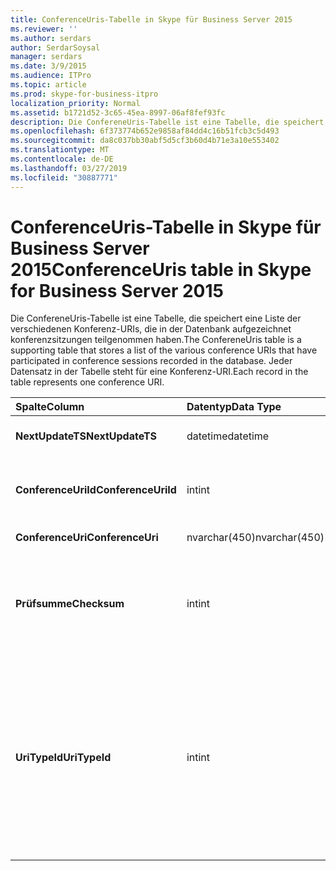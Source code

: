 ```yaml
---
title: ConferenceUris-Tabelle in Skype für Business Server 2015
ms.reviewer: ''
ms.author: serdars
author: SerdarSoysal
manager: serdars
ms.date: 3/9/2015
ms.audience: ITPro
ms.topic: article
ms.prod: skype-for-business-itpro
localization_priority: Normal
ms.assetid: b1721d52-3c65-45ea-8997-06af8fef93fc
description: Die ConfereneUris-Tabelle ist eine Tabelle, die speichert eine Liste der verschiedenen Konferenz-URIs, die in der Datenbank aufgezeichnet konferenzsitzungen teilgenommen haben. Jeder Datensatz in der Tabelle steht für eine Konferenz-URI.
ms.openlocfilehash: 6f373774b652e9858af84dd4c16b51fcb3c5d493
ms.sourcegitcommit: da8c037bb30abf5d5cf3b60d4b71e3a10e553402
ms.translationtype: MT
ms.contentlocale: de-DE
ms.lasthandoff: 03/27/2019
ms.locfileid: "30887771"
---
```

# <a name="conferenceuris-table-in-skype-for-business-server-2015"></a><span data-ttu-id="93f64-104">ConferenceUris-Tabelle in Skype für Business Server 2015</span><span class="sxs-lookup"><span data-stu-id="93f64-104">ConferenceUris table in Skype for Business Server 2015</span></span>
 
<span data-ttu-id="93f64-105">Die ConfereneUris-Tabelle ist eine Tabelle, die speichert eine Liste der verschiedenen Konferenz-URIs, die in der Datenbank aufgezeichnet konferenzsitzungen teilgenommen haben.</span><span class="sxs-lookup"><span data-stu-id="93f64-105">The ConfereneUris table is a supporting table that stores a list of the various conference URIs that have participated in conference sessions recorded in the database.</span></span> <span data-ttu-id="93f64-106">Jeder Datensatz in der Tabelle steht für eine Konferenz-URI.</span><span class="sxs-lookup"><span data-stu-id="93f64-106">Each record in the table represents one conference URI.</span></span>
  
|<span data-ttu-id="93f64-107">**Spalte**</span><span class="sxs-lookup"><span data-stu-id="93f64-107">**Column**</span></span>|<span data-ttu-id="93f64-108">**Datentyp**</span><span class="sxs-lookup"><span data-stu-id="93f64-108">**Data Type**</span></span>|<span data-ttu-id="93f64-109">**Schlüssel/Index**</span><span class="sxs-lookup"><span data-stu-id="93f64-109">**Key/Index**</span></span>|<span data-ttu-id="93f64-110">**Details**</span><span class="sxs-lookup"><span data-stu-id="93f64-110">**Details**</span></span>|
|:-----|:-----|:-----|:-----|
|<span data-ttu-id="93f64-111">**NextUpdateTS**</span><span class="sxs-lookup"><span data-stu-id="93f64-111">**NextUpdateTS**</span></span> <br/> |<span data-ttu-id="93f64-112">datetime</span><span class="sxs-lookup"><span data-stu-id="93f64-112">datetime</span></span>  <br/> |<span data-ttu-id="93f64-113">Primary</span><span class="sxs-lookup"><span data-stu-id="93f64-113">Primary</span></span>  <br/> |<span data-ttu-id="93f64-114">Zeitstempel; zu internen Zwecken.</span><span class="sxs-lookup"><span data-stu-id="93f64-114">Time stamp, Internal used.</span></span>  <br/> |
|<span data-ttu-id="93f64-115">**ConferenceUriId**</span><span class="sxs-lookup"><span data-stu-id="93f64-115">**ConferenceUriId**</span></span> <br/> |<span data-ttu-id="93f64-116">int</span><span class="sxs-lookup"><span data-stu-id="93f64-116">int</span></span>  <br/> |<span data-ttu-id="93f64-117">Primary</span><span class="sxs-lookup"><span data-stu-id="93f64-117">Primary</span></span>  <br/> |<span data-ttu-id="93f64-118">Eindeutige Zahl, die diesen Konferenz-URI identifiziert.</span><span class="sxs-lookup"><span data-stu-id="93f64-118">Unique number identifying this conference URI.</span></span>  <br/> |
|<span data-ttu-id="93f64-119">**ConferenceUri**</span><span class="sxs-lookup"><span data-stu-id="93f64-119">**ConferenceUri**</span></span> <br/> |<span data-ttu-id="93f64-120">nvarchar(450)</span><span class="sxs-lookup"><span data-stu-id="93f64-120">nvarchar(450)</span></span>  <br/> ||<span data-ttu-id="93f64-121">Konferenz-URI.</span><span class="sxs-lookup"><span data-stu-id="93f64-121">Conference URI.</span></span>  <br/> |
|<span data-ttu-id="93f64-122">**Prüfsumme**</span><span class="sxs-lookup"><span data-stu-id="93f64-122">**Checksum**</span></span> <br/> |<span data-ttu-id="93f64-123">int</span><span class="sxs-lookup"><span data-stu-id="93f64-123">int</span></span>  <br/> ||<span data-ttu-id="93f64-124">Prüfsumme der ConferenceUri.</span><span class="sxs-lookup"><span data-stu-id="93f64-124">Checksum of ConferenceUri.</span></span> <span data-ttu-id="93f64-125">Verwendet zum erhöht die Geschwindigkeit der Datenbank suchen.</span><span class="sxs-lookup"><span data-stu-id="93f64-125">Used to increases the speed of database searches.</span></span>  <br/> |
|<span data-ttu-id="93f64-126">**UriTypeId**</span><span class="sxs-lookup"><span data-stu-id="93f64-126">**UriTypeId**</span></span> <br/> |<span data-ttu-id="93f64-127">int</span><span class="sxs-lookup"><span data-stu-id="93f64-127">int</span></span>  <br/> |<span data-ttu-id="93f64-128">Ausländisch</span><span class="sxs-lookup"><span data-stu-id="93f64-128">Foreign</span></span>  <br/> |<span data-ttu-id="93f64-129">URI-Typ, wie etwa Conf:chat für Instant Messaging-Konferenz oder Conf:audio-video für Audio-Video-Konferenz.</span><span class="sxs-lookup"><span data-stu-id="93f64-129">URI type, such as conf:chat for IM conference, or conf:audio-video for audio/video conference.</span></span> <span data-ttu-id="93f64-130">Finden Sie weitere Informationen die [UriTypes-Tabelle](uritypes.md) -Tabelle.</span><span class="sxs-lookup"><span data-stu-id="93f64-130">See the [UriTypes table](uritypes.md) table for more information.</span></span> <br/> |
   

